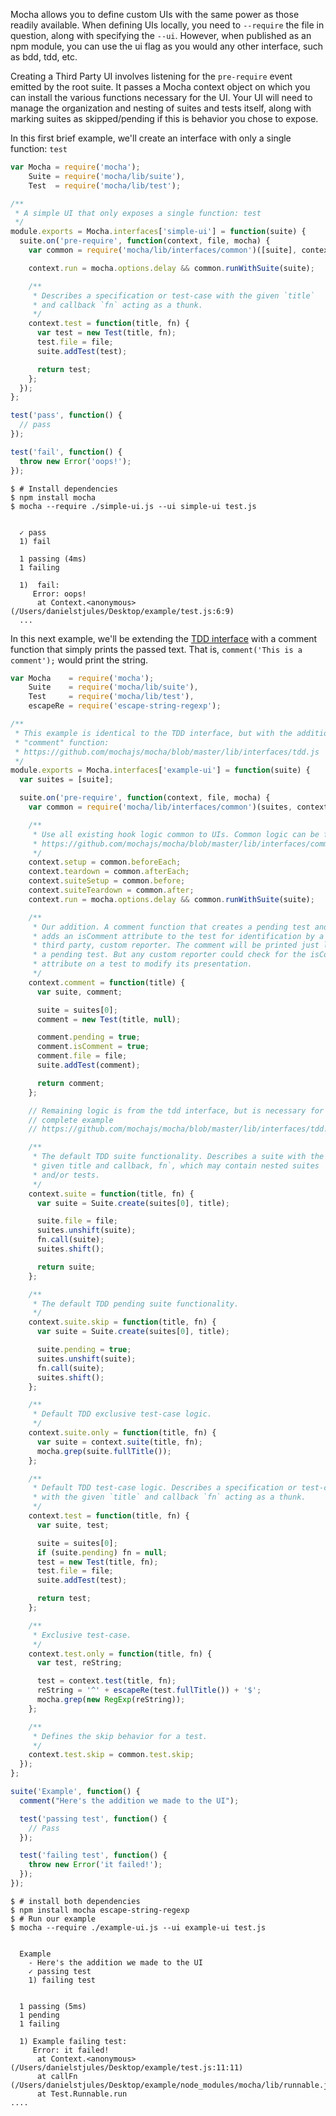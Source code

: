 Mocha allows you to define custom UIs with the same power as those readily available. When defining UIs locally, you need to `--require` the file in question, along with specifying the `--ui`. However, when published as an npm module, you can use the ui flag as you would any other interface, such as bdd, tdd, etc.

Creating a Third Party UI involves listening for the `pre-require` event emitted by the root suite. It passes a Mocha context object on which you can install the various functions necessary for the UI. Your UI will need to manage the organization and nesting of suites and tests itself, along with marking suites as skipped/pending if this is behavior you chose to expose.

In this first brief example, we'll create an interface with only a single function: `test`

``` javascript
var Mocha = require('mocha');
    Suite = require('mocha/lib/suite'),
    Test  = require('mocha/lib/test');

/**
 * A simple UI that only exposes a single function: test
 */
module.exports = Mocha.interfaces['simple-ui'] = function(suite) {
  suite.on('pre-require', function(context, file, mocha) {
    var common = require('mocha/lib/interfaces/common')([suite], context);

    context.run = mocha.options.delay && common.runWithSuite(suite);

    /**
     * Describes a specification or test-case with the given `title`
     * and callback `fn` acting as a thunk.
     */
    context.test = function(title, fn) {
      var test = new Test(title, fn);
      test.file = file;
      suite.addTest(test);

      return test;
    };
  });
};
```

``` javascript
test('pass', function() {
  // pass
});

test('fail', function() {
  throw new Error('oops!');
});
```

```
$ # Install dependencies
$ npm install mocha
$ mocha --require ./simple-ui.js --ui simple-ui test.js


  ✓ pass
  1) fail

  1 passing (4ms)
  1 failing

  1)  fail:
     Error: oops!
      at Context.<anonymous> (/Users/danielstjules/Desktop/example/test.js:6:9)
  ...
```

In this next example, we'll be extending the [TDD interface](https://github.com/mochajs/mocha/blob/master/lib/interfaces/tdd.js) with a comment function that simply prints the passed text. That is, `comment('This is a comment');` would print the string.

``` javascript
var Mocha    = require('mocha');
    Suite    = require('mocha/lib/suite'),
    Test     = require('mocha/lib/test'),
    escapeRe = require('escape-string-regexp');

/**
 * This example is identical to the TDD interface, but with the addition of a
 * "comment" function:
 * https://github.com/mochajs/mocha/blob/master/lib/interfaces/tdd.js
 */
module.exports = Mocha.interfaces['example-ui'] = function(suite) {
  var suites = [suite];

  suite.on('pre-require', function(context, file, mocha) {
    var common = require('mocha/lib/interfaces/common')(suites, context);

    /**
     * Use all existing hook logic common to UIs. Common logic can be found in
     * https://github.com/mochajs/mocha/blob/master/lib/interfaces/common.js
     */
    context.setup = common.beforeEach;
    context.teardown = common.afterEach;
    context.suiteSetup = common.before;
    context.suiteTeardown = common.after;
    context.run = mocha.options.delay && common.runWithSuite(suite);

    /**
     * Our addition. A comment function that creates a pending test and
     * adds an isComment attribute to the test for identification by a
     * third party, custom reporter. The comment will be printed just like
     * a pending test. But any custom reporter could check for the isComment
     * attribute on a test to modify its presentation.
     */
    context.comment = function(title) {
      var suite, comment;

      suite = suites[0];
      comment = new Test(title, null);

      comment.pending = true;
      comment.isComment = true;
      comment.file = file;
      suite.addTest(comment);

      return comment;
    };

    // Remaining logic is from the tdd interface, but is necessary for a
    // complete example
    // https://github.com/mochajs/mocha/blob/master/lib/interfaces/tdd.js

    /**
     * The default TDD suite functionality. Describes a suite with the
     * given title and callback, fn`, which may contain nested suites
     * and/or tests.
     */
    context.suite = function(title, fn) {
      var suite = Suite.create(suites[0], title);

      suite.file = file;
      suites.unshift(suite);
      fn.call(suite);
      suites.shift();

      return suite;
    };

    /**
     * The default TDD pending suite functionality.
     */
    context.suite.skip = function(title, fn) {
      var suite = Suite.create(suites[0], title);

      suite.pending = true;
      suites.unshift(suite);
      fn.call(suite);
      suites.shift();
    };

    /**
     * Default TDD exclusive test-case logic.
     */
    context.suite.only = function(title, fn) {
      var suite = context.suite(title, fn);
      mocha.grep(suite.fullTitle());
    };

    /**
     * Default TDD test-case logic. Describes a specification or test-case
     * with the given `title` and callback `fn` acting as a thunk.
     */
    context.test = function(title, fn) {
      var suite, test;

      suite = suites[0];
      if (suite.pending) fn = null;
      test = new Test(title, fn);
      test.file = file;
      suite.addTest(test);

      return test;
    };

    /**
     * Exclusive test-case.
     */
    context.test.only = function(title, fn) {
      var test, reString;

      test = context.test(title, fn);
      reString = '^' + escapeRe(test.fullTitle()) + '$';
      mocha.grep(new RegExp(reString));
    };

    /**
     * Defines the skip behavior for a test.
     */
    context.test.skip = common.test.skip;
  });
};
```

``` javascript
suite('Example', function() {
  comment("Here's the addition we made to the UI");

  test('passing test', function() {
    // Pass
  });

  test('failing test', function() {
    throw new Error('it failed!');
  });
});
```

```
$ # install both dependencies
$ npm install mocha escape-string-regexp
$ # Run our example
$ mocha --require ./example-ui.js --ui example-ui test.js


  Example
    - Here's the addition we made to the UI
    ✓ passing test
    1) failing test


  1 passing (5ms)
  1 pending
  1 failing

  1) Example failing test:
     Error: it failed!
      at Context.<anonymous> (/Users/danielstjules/Desktop/example/test.js:11:11)
      at callFn (/Users/danielstjules/Desktop/example/node_modules/mocha/lib/runnable.js:266:21)
      at Test.Runnable.run
....
```
